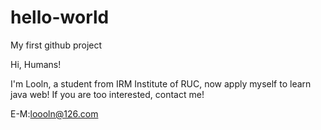 # hello-world
My first github project

Hi, Humans!

I'm Looln, a student from IRM Institute of RUC, now apply myself to learn java web! If you are too interested, contact me!

E-M:loooln@126.com
